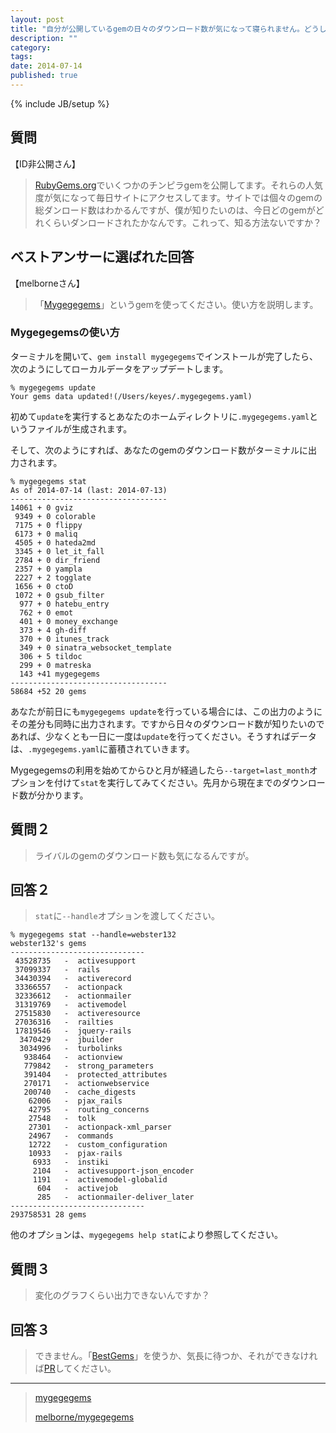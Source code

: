 ```yaml
---
layout: post
title: "自分が公開しているgemの日々のダウンロード数が気になって寝られません。どうしたらいいでしょうか（Yawhoo知恵袋）"
description: ""
category: 
tags: 
date: 2014-07-14
published: true
---
```

{% include JB/setup %}

## 質問

【ID非公開さん】

> [RubyGems.org](https://rubygems.org/ "RubyGems.org")でいくつかのチンピラgemを公開してます。それらの人気度が気になって毎日サイトにアクセスしてます。サイトでは個々のgemの総ダンロード数はわかるんですが、僕が知りたいのは、今日どのgemがどれくらいダンロードされたかなんです。これって、知る方法ないですか？

## ベストアンサーに選ばれた回答

【melborneさん】

> 「[Mygegegems](https://rubygems.org/gems/mygegegems "mygegegems")」というgemを使ってください。使い方を説明します。


### Mygegegemsの使い方

ターミナルを開いて、`gem install mygegegems`でインストールが完了したら、次のようにしてローカルデータをアップデートします。

    % mygegegems update
    Your gems data updated!(/Users/keyes/.mygegegems.yaml)

初めて`update`を実行するとあなたのホームディレクトリに`.mygegegems.yaml`というファイルが生成されます。

そして、次のようにすれば、あなたのgemのダウンロード数がターミナルに出力されます。

    % mygegegems stat
    As of 2014-07-14 (last: 2014-07-13)
    -----------------------------------
    14061 + 0 gviz
     9349 + 0 colorable
     7175 + 0 flippy
     6173 + 0 maliq
     4505 + 0 hateda2md
     3345 + 0 let_it_fall
     2784 + 0 dir_friend
     2357 + 0 yampla
     2227 + 2 togglate
     1656 + 0 ctoD
     1072 + 0 gsub_filter
      977 + 0 hatebu_entry
      762 + 0 emot
      401 + 0 money_exchange
      373 + 4 gh-diff
      370 + 0 itunes_track
      349 + 0 sinatra_websocket_template
      306 + 5 tildoc
      299 + 0 matreska
      143 +41 mygegegems
    -----------------------------------
    58684 +52 20 gems

あなたが前日にも`mygegegems update`を行っている場合には、この出力のようにその差分も同時に出力されます。ですから日々のダウンロード数が知りたいのであれば、少なくとも一日に一度は`update`を行ってください。そうすればデータは、`.mygegegems.yaml`に蓄積されていきます。

Mygegegemsの利用を始めてからひと月が経過したら`--target=last_month`オプションを付けて`stat`を実行してみてください。先月から現在までのダウンロード数が分かります。

## 質問２

> ライバルのgemのダウンロード数も気になるんですが。


## 回答２

> `stat`に`--handle`オプションを渡してください。

    % mygegegems stat --handle=webster132
    webster132's gems
    ------------------------------
     43528735   -  activesupport
     37099337   -  rails
     34430394   -  activerecord
     33366557   -  actionpack
     32336612   -  actionmailer
     31319769   -  activemodel
     27515830   -  activeresource
     27036316   -  railties
     17819546   -  jquery-rails
      3470429   -  jbuilder
      3034996   -  turbolinks
       938464   -  actionview
       779842   -  strong_parameters
       391404   -  protected_attributes
       270171   -  actionwebservice
       200740   -  cache_digests
        62006   -  pjax_rails
        42795   -  routing_concerns
        27548   -  tolk
        27301   -  actionpack-xml_parser
        24967   -  commands
        12722   -  custom_configuration
        10933   -  pjax-rails
         6933   -  instiki
         2104   -  activesupport-json_encoder
         1191   -  activemodel-globalid
          604   -  activejob
          285   -  actionmailer-deliver_later
    ------------------------------
    293758531 28 gems

他のオプションは、`mygegegems help stat`により参照してください。

## 質問３

> 変化のグラフくらい出力できないんですか？


## 回答３

> できません。「[BestGems](http://bestgems.org/ "BestGems")」を使うか、気長に待つか、それができなければ[PR](https://github.com/melborne/mygegegems "melborne/mygegegems")してください。

---

> [mygegegems](https://rubygems.org/gems/mygegegems "mygegegems")
> 
> [melborne/mygegegems](https://github.com/melborne/mygegegems "melborne/mygegegems")

